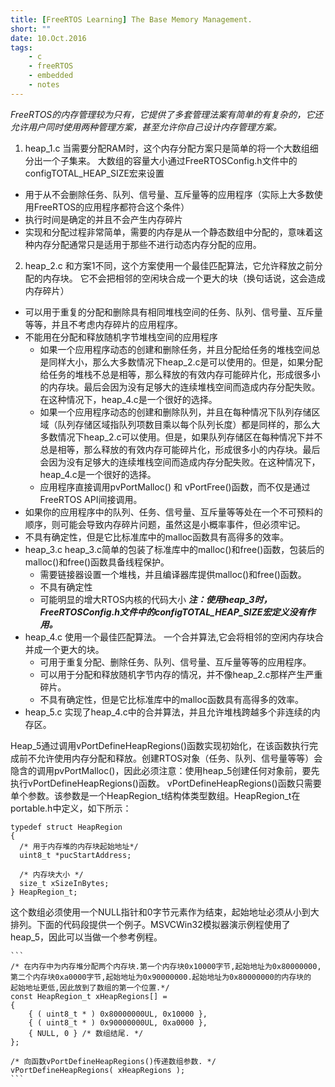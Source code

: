 ```yaml
---
title: [FreeRTOS Learning] The Base Memory Management. 
short: ""
date: 10.Oct.2016
tags:
    - c
    - freeRTOS
    - embedded
    - notes
---
```


*FreeRTOS的内存管理较为只有，它提供了多套管理法案有简单的有复杂的，它还允许用户同时使用两种管理方案，甚至允许你自己设计内存管理方案。*
1. heap_1.c
        当需要分配RAM时，这个内存分配方案只是简单的将一个大数组细分出一个子集来。
        大数组的容量大小通过FreeRTOSConfig.h文件中的configTOTAL_HEAP_SIZE宏来设置
  * 用于从不会删除任务、队列、信号量、互斥量等的应用程序（实际上大多数使用FreeRTOS的应用程序都符合这个条件）
  * 执行时间是确定的并且不会产生内存碎片
  * 实现和分配过程非常简单，需要的内存是从一个静态数组中分配的，意味着这种内存分配通常只是适用于那些不进行动态内存分配的应用。
2. heap_2.c
       和方案1不同，这个方案使用一个最佳匹配算法，它允许释放之前分配的内存块。
       它不会把相邻的空闲块合成一个更大的块（换句话说，这会造成内存碎片）
  * 可以用于重复的分配和删除具有相同堆栈空间的任务、队列、信号量、互斥量等等，并且不考虑内存碎片的应用程序。
  * 不能用在分配和释放随机字节堆栈空间的应用程序
    * 如果一个应用程序动态的创建和删除任务，并且分配给任务的堆栈空间总是同样大小，那么大多数情况下heap_2.c是可以使用的。但是，如果分配给任务的堆栈不总是相等，那么释放的有效内存可能碎片化，形成很多小的内存块。最后会因为没有足够大的连续堆栈空间而造成内存分配失败。在这种情况下，heap_4.c是一个很好的选择。
    * 如果一个应用程序动态的创建和删除队列，并且在每种情况下队列存储区域（队列存储区域指队列项数目乘以每个队列长度）都是同样的，那么大多数情况下heap_2.c可以使用。但是，如果队列存储区在每种情况下并不总是相等，那么释放的有效内存可能碎片化，形成很多小的内存块。最后会因为没有足够大的连续堆栈空间而造成内存分配失败。在这种情况下，heap_4.c是一个很好的选择。
    * 应用程序直接调用pvPortMalloc() 和 vPortFree()函数，而不仅是通过FreeRTOS API间接调用。
  * 如果你的应用程序中的队列、任务、信号量、互斥量等等处在一个不可预料的顺序，则可能会导致内存碎片问题，虽然这是小概率事件，但必须牢记。
  * 不具有确定性，但是它比标准库中的malloc函数具有高得多的效率。
* heap_3.c
      heap_3.c简单的包装了标准库中的malloc()和free()函数，包装后的malloc()和free()函数具备线程保护。
  * 需要链接器设置一个堆栈，并且编译器库提供malloc()和free()函数。
  * 不具有确定性
  * 可能明显的增大RTOS内核的代码大小
      ***注：使用heap_3时，FreeRTOSConfig.h文件中的configTOTAL_HEAP_SIZE宏定义没有作用。***
* heap_4.c
      使用一个最佳匹配算法。
      一个合并算法,它会将相邻的空闲内存块合并成一个更大的块。
  * 可用于重复分配、删除任务、队列、信号量、互斥量等等的应用程序。
  * 可以用于分配和释放随机字节内存的情况，并不像heap_2.c那样产生严重碎片。
  * 不具有确定性，但是它比标准库中的malloc函数具有高得多的效率。
* heap_5.c
      实现了heap_4.c中的合并算法，并且允许堆栈跨越多个非连续的内存区。

 Heap_5通过调用vPortDefineHeapRegions()函数实现初始化，在该函数执行完成前不允许使用内存分配和释放。创建RTOS对象（任务、队列、信号量等等）会隐含的调用pvPortMalloc()，因此必须注意：使用heap_5创建任何对象前，要先执行vPortDefineHeapRegions()函数。
 vPortDefineHeapRegions()函数只需要单个参数。该参数是一个HeapRegion_t结构体类型数组。HeapRegion_t在portable.h中定义，如下所示：

  ```
typedef struct HeapRegion    
{    
    /* 用于内存堆的内存块起始地址*/    
    uint8_t *pucStartAddress;    
    
    /* 内存块大小 */    
    size_t xSizeInBytes;    
} HeapRegion_t;  
  ```
 这个数组必须使用一个NULL指针和0字节元素作为结束，起始地址必须从小到大排列。下面的代码段提供一个例子。MSVCWin32模拟器演示例程使用了heap_5，因此可以当做一个参考例程。
  
    ```
    /* 在内存中为内存堆分配两个内存块.第一个内存块0x10000字节,起始地址为0x80000000,  
    第二个内存块0xa0000字节,起始地址为0x90000000.起始地址为0x80000000的内存块的  
    起始地址更低,因此放到了数组的第一个位置.*/    
    const HeapRegion_t xHeapRegions[] =    
    {    
        { ( uint8_t * ) 0x80000000UL, 0x10000 },    
        { ( uint8_t * ) 0x90000000UL, 0xa0000 },    
        { NULL, 0 } /* 数组结尾. */    
    };    
        
    /* 向函数vPortDefineHeapRegions()传递数组参数. */    
    vPortDefineHeapRegions( xHeapRegions );   
    ```